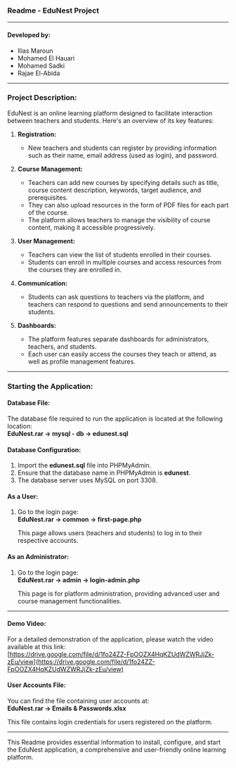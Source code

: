 ### Readme - EduNest Project

---

#### Developed by:
- Ilias Maroun
- Mohamed El Hauari
- Mohamed Sadki
- Rajae El-Abida

---

### Project Description:

EduNest is an online learning platform designed to facilitate interaction between teachers and students. Here's an overview of its key features:

1. **Registration:**
   - New teachers and students can register by providing information such as their name, email address (used as login), and password.

2. **Course Management:**
   - Teachers can add new courses by specifying details such as title, course content description, keywords, target audience, and prerequisites.
   - They can also upload resources in the form of PDF files for each part of the course.
   - The platform allows teachers to manage the visibility of course content, making it accessible progressively.

3. **User Management:**
   - Teachers can view the list of students enrolled in their courses.
   - Students can enroll in multiple courses and access resources from the courses they are enrolled in.

4. **Communication:**
   - Students can ask questions to teachers via the platform, and teachers can respond to questions and send announcements to their students.

5. **Dashboards:**
   - The platform features separate dashboards for administrators, teachers, and students.
   - Each user can easily access the courses they teach or attend, as well as profile management features.

---


### Starting the Application:

#### Database File:

The database file required to run the application is located at the following location:  
**EduNest.rar -> mysql - db -> edunest.sql**

#### Database Configuration:

1. Import the **edunest.sql** file into PHPMyAdmin.
2. Ensure that the database name in PHPMyAdmin is **edunest**.
3. The database server uses MySQL on port 3308.

#### As a User:

1. Go to the login page:  
   **EduNest.rar -> common -> first-page.php**

   This page allows users (teachers and students) to log in to their respective accounts.

#### As an Administrator:

1. Go to the login page:  
   **EduNest.rar -> admin -> login-admin.php**

   This page is for platform administration, providing advanced user and course management functionalities.

---

#### Demo Video:

For a detailed demonstration of the application, please watch the video available at this link:  
[https://drive.google.com/file/d/1fo24ZZ-FpOOZX4HqKZUdWZWRJjZk-zEu/view](https://drive.google.com/file/d/1fo24ZZ-FpOOZX4HqKZUdWZWRJjZk-zEu/view)

#### User Accounts File:

You can find the file containing user accounts at:  
**EduNest.rar -> Emails & Passwords.xlsx**

This file contains login credentials for users registered on the platform.

---

This Readme provides essential information to install, configure, and start the EduNest application, a comprehensive and user-friendly online learning platform.
